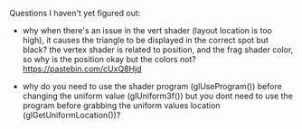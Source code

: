 Questions I haven't yet figured out:
* why when there's an issue in the vert shader (layout location is too high), it causes
the triangle to be displayed in the correct spot but black? the vertex shader is related 
to position, and the frag shader color, so why is the position okay but the colors not?
https://pastebin.com/cUxQ8Hjd

* why do you need to use the shader program (glUseProgram()) before changing the
uniform value (glUniform3f()) but you dont need to use the program before grabbing
 the uniform values location (glGetUniformLocation())?
